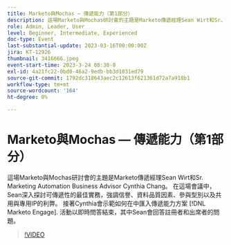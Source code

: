 ```yaml
---
title: Marketo與Mochas — 傳遞能力（第1部分）
description: 這場Marketo與Mochas研討會的主題是Marketo傳遞經理Sean Wirt和Sr. Marketing Automation Business Advisor Cynthia Chang。 在這場會議中，Sean深入探討可傳遞性的最佳實務，強調信譽、資料品質因素、參與型別以及共用與專用IP的利弊。 接著Cynthia會示範如何在中匯入傳遞能力方案 [!DNL Marketo Engage]. 活動以即時問答結束，其中Sean會回答註冊者和出席者的問題。
role: Admin, Leader, User
level: Beginner, Intermediate, Experienced
doc-type: Event
last-substantial-update: 2023-03-16T00:00:00Z
jira: KT-12926
thumbnail: 3416666.jpeg
event-start-time: 2023-3-24 08:30-8
exl-id: 4a21fc22-0bd0-46a2-9edb-bb3d1031ed79
source-git-commit: 1792dc318643aec2c12613f621361d72a7a918b1
workflow-type: tm+mt
source-wordcount: '164'
ht-degree: 0%

---
```


# Marketo與Mochas — 傳遞能力（第1部分）

這場Marketo與Mochas研討會的主題是Marketo傳遞經理Sean Wirt和Sr. Marketing Automation Business Advisor Cynthia Chang。 在這場會議中，Sean深入探討可傳遞性的最佳實務，強調信譽、資料品質因素、參與型別以及共用與專用IP的利弊。 接著Cynthia會示範如何在中匯入傳遞能力方案 [!DNL Marketo Engage]. 活動以即時問答結束，其中Sean會回答註冊者和出席者的問題。

>[!VIDEO](https://video.tv.adobe.com/v/3416666/?quality=12&learn=on)
